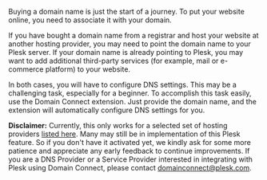 Buying a domain name is just the start of a journey. To put your website online, you need to associate it with your domain.

If you have bought a domain name from a registrar and host your website at another hosting provider, you may need to point the domain name to your Plesk server. If your domain name is already pointing to Plesk, you may want to add additional third-party services (for example, mail or e-commerce platform) to your website.  

In both cases, you will have to configure DNS settings. This may be a challenging task, especially for a beginner. To accomplish this task easily, use the Domain Connect extension. Just provide the domain name, and the extension will automatically configure DNS settings for you.

**Disclaimer:** Currently, this only works for a selected set of hosting providers [listed here](https://www.domainconnect.org). Many may still be in implementation of this Plesk feature. So if you don't have it activated yet, we kindly ask for some more patience and appreciate any early feedback to continue improvements. If you are a DNS Provider or a Service Provider interested in integrating with Plesk using Domain Connect, please contact [domainconnect@plesk.com](mailto:domainconnect@plesk.com).
